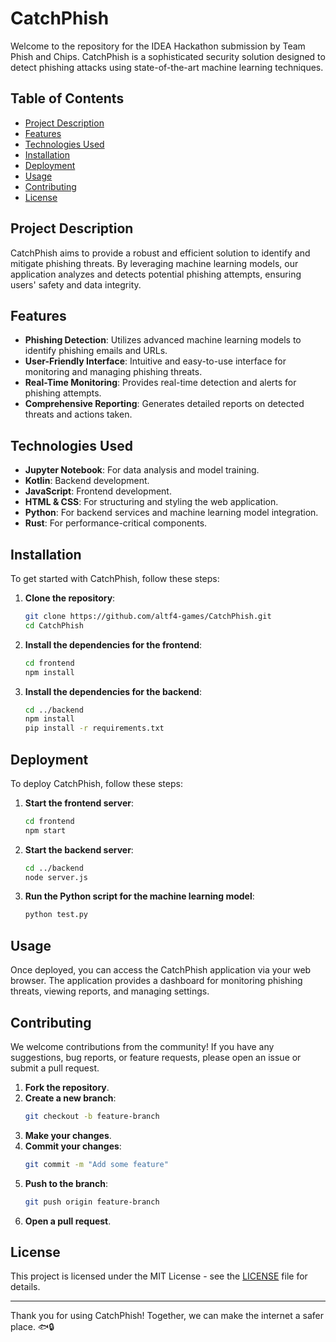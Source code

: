 # CatchPhish

Welcome to the repository for the IDEA Hackathon submission by Team Phish and Chips. CatchPhish is a sophisticated security solution designed to detect phishing attacks using state-of-the-art machine learning techniques.

## Table of Contents

- [Project Description](#project-description)
- [Features](#features)
- [Technologies Used](#technologies-used)
- [Installation](#installation)
- [Deployment](#deployment)
- [Usage](#usage)
- [Contributing](#contributing)
- [License](#license)

## Project Description

CatchPhish aims to provide a robust and efficient solution to identify and mitigate phishing threats. By leveraging machine learning models, our application analyzes and detects potential phishing attempts, ensuring users' safety and data integrity.

## Features

- **Phishing Detection**: Utilizes advanced machine learning models to identify phishing emails and URLs.
- **User-Friendly Interface**: Intuitive and easy-to-use interface for monitoring and managing phishing threats.
- **Real-Time Monitoring**: Provides real-time detection and alerts for phishing attempts.
- **Comprehensive Reporting**: Generates detailed reports on detected threats and actions taken.

## Technologies Used

- **Jupyter Notebook**: For data analysis and model training.
- **Kotlin**: Backend development.
- **JavaScript**: Frontend development.
- **HTML & CSS**: For structuring and styling the web application.
- **Python**: For backend services and machine learning model integration.
- **Rust**: For performance-critical components.

## Installation

To get started with CatchPhish, follow these steps:

1. **Clone the repository**:
   ```bash
   git clone https://github.com/altf4-games/CatchPhish.git
   cd CatchPhish
   ```

2. **Install the dependencies for the frontend**:
   ```bash
   cd frontend
   npm install
   ```

3. **Install the dependencies for the backend**:
   ```bash
   cd ../backend
   npm install
   pip install -r requirements.txt
   ```

## Deployment

To deploy CatchPhish, follow these steps:

1. **Start the frontend server**:
   ```bash
   cd frontend
   npm start
   ```

2. **Start the backend server**:
   ```bash
   cd ../backend
   node server.js
   ```

3. **Run the Python script for the machine learning model**:
   ```bash
   python test.py
   ```

## Usage

Once deployed, you can access the CatchPhish application via your web browser. The application provides a dashboard for monitoring phishing threats, viewing reports, and managing settings.

## Contributing

We welcome contributions from the community! If you have any suggestions, bug reports, or feature requests, please open an issue or submit a pull request.

1. **Fork the repository**.
2. **Create a new branch**:
   ```bash
   git checkout -b feature-branch
   ```
3. **Make your changes**.
4. **Commit your changes**:
   ```bash
   git commit -m "Add some feature"
   ```
5. **Push to the branch**:
   ```bash
   git push origin feature-branch
   ```
6. **Open a pull request**.

## License

This project is licensed under the MIT License - see the [LICENSE](LICENSE) file for details.

---

Thank you for using CatchPhish! Together, we can make the internet a safer place. 🐟🔒
